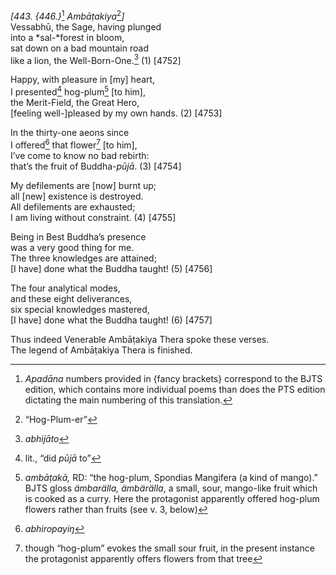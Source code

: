 *\[443. {446.}*[^1] *Ambāṭakiya*[^2]*\]*  
Vessabhū, the Sage, having plunged  
into a *sal-*forest in bloom,  
sat down on a bad mountain road  
like a lion, the Well-Born-One.[^3] (1) \[4752\]

Happy, with pleasure in \[my\] heart,  
I presented[^4] hog-plum[^5] \[to him\],  
the Merit-Field, the Great Hero,  
\[feeling well-\]pleased by my own hands. (2) \[4753\]

In the thirty-one aeons since  
I offered[^6] that flower[^7] \[to him\],  
I’ve come to know no bad rebirth:  
that’s the fruit of Buddha-*pūjā*. (3) \[4754\]

My defilements are \[now\] burnt up;  
all \[new\] existence is destroyed.  
All defilements are exhausted;  
I am living without constraint. (4) \[4755\]

Being in Best Buddha’s presence  
was a very good thing for me.  
The three knowledges are attained;  
\[I have\] done what the Buddha taught! (5) \[4756\]

The four analytical modes,  
and these eight deliverances,  
six special knowledges mastered,  
\[I have\] done what the Buddha taught! (6) \[4757\]

Thus indeed Venerable Ambāṭakiya Thera spoke these verses.  
The legend of Ambāṭakiya Thera is finished.  
[^1]: *Apadāna* numbers provided in {fancy brackets} correspond to the
    BJTS edition, which contains more individual poems than does the PTS
    edition dictating the main numbering of this translation.  
[^2]: “Hog-Plum-er”  
[^3]: *abhijāto*  
[^4]: lit., “did *pūjā* to”  
[^5]: *ambāṭakā,* RD: “the hog-plum, Spondias Mangifera (a kind of
    mango).” BJTS gloss *ämbarälla, ämbärälla*, a small, sour,
    mango-like fruit which is cooked as a curry. Here the protagonist
    apparently offered hog-plum flowers rather than fruits (see v. 3,
    below)  
[^6]: *abhiropayiŋ*  
[^7]: though “hog-plum” evokes the small sour fruit, in the present
    instance the protagonist apparently offers flowers from that tree
